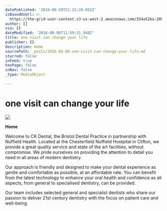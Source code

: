```yaml
---
datePublished: '2016-08-29T21:21:28.052Z'
isBasedOnUrl: >-
  https://the-grid-user-content.s3-us-west-2.amazonaws.com/354a52ba-2098-447e-86b2-24acba9bf050.jpg
author: []
via: {}
dateModified: '2016-08-08T11:59:31.948Z'
title: one visit can change your life
publisher: {}
description: Home
sourcePath: _posts/2016-08-06-one-visit-can-change-your-life.md
starred: false
inFeed: true
hasPage: false
inNav: false
_type: MediaObject

---
```

# one visit can change your life
![](https://the-grid-user-content.s3-us-west-2.amazonaws.com/354a52ba-2098-447e-86b2-24acba9bf050.jpg)

**Home**

Welcome to CK Dental, the Bristol Dental Practice in partnership with Nuffield Health. Located at the Chesterfield Nuffield Hostpital in Clifton, we provide a great quality service and state of the art facilities, without compromise. We pride ourselves on providing the attention to detail you need in all areas of modern dentistry.

Our approach is friendly and designed to make your dental experience as gentle and comfortable as possible, at an affordable rate. You can benefit from the latest technology to enhance your oral health and confidence as all aspects, from general to specialised dentistry, can be provided.

Our team includes selected general and specialist dentists who share our passion to deliver 21st century dentistry with the focus on patient care and well-being.